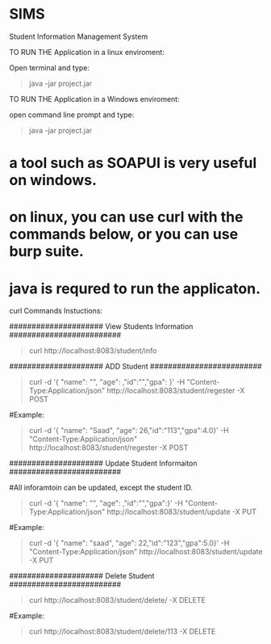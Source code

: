 # SIMS
Student Information Management System

TO RUN THE Application in a linux enviroment: 

Open terminal and type: 
>  java -jar project.jar

TO RUN THE Application in a Windows enviroment: 

open command line prompt and type:

>  java -jar project.jar 

# a tool such as SOAPUI is very useful on windows. 
# on linux, you can use curl with the commands below, or you can use burp suite.
# java is requred to run the applicaton. 

curl Commands Instuctions: 

##################### View Students Information  ######################### 


> curl http://localhost:8083/student/info


##################### ADD Student ######################### 


> curl -d '{ "name": "<name>", "age": <age>,"id":"<id>","gpa": <gpa>}' -H "Content-Type:Application/json" http://localhost:8083/student/regester -X POST

#Example:

> curl -d '{ "name": "Saad", "age": 26,"id":"113","gpa":4.0}' -H "Content-Type:Application/json" http://localhost:8083/student/regester -X POST



##################### Update Student Informaiton ######################### 
 
#All inforamtoin can be updated, except the student ID.

> curl -d '{ "name": "<name>", "age": <age>,"id":"<cannotBeAltered>","gpa":<gpa>}' -H "Content-Type:Application/json" http://localhost:8083/student/update -X PUT

#Example:

> curl -d '{ "name": "saad", "age": 22,"id":"123","gpa":5.0}' -H "Content-Type:Application/json" http://localhost:8083/student/update -X PUT


##################### Delete Student ######################### 


> curl http://localhost:8083/student/delete/<id> -X DELETE

#Example:

> curl http://localhost:8083/student/delete/113 -X DELETE

